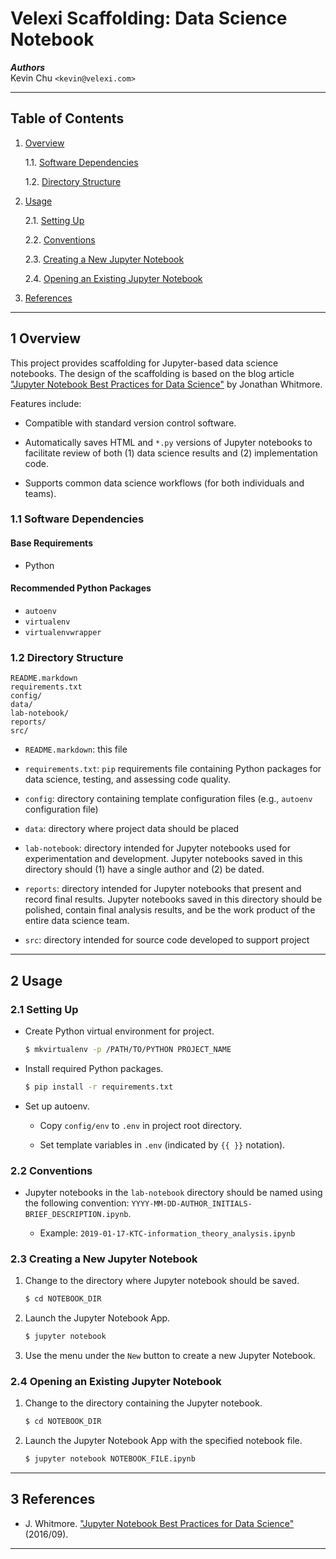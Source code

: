 Velexi Scaffolding: Data Science Notebook
=========================================

___Authors___  
Kevin Chu `<kevin@velexi.com>`

------------------------------------------------------------------------------

Table of Contents
-----------------

1. [Overview][#1]

   1.1. [Software Dependencies][#1.1]

   1.2. [Directory Structure][#1.2]

2. [Usage][#2]

   2.1. [Setting Up][#2.1]

   2.2. [Conventions][#2.2]

   2.3. [Creating a New Jupyter Notebook][#2.3]

   2.4. [Opening an Existing Jupyter Notebook][#2.4]

3. [References][#3]

------------------------------------------------------------------------------

1 Overview
----------

This project provides scaffolding for Jupyter-based data science notebooks.
The design of the scaffolding is based on the blog article
["Jupyter Notebook Best Practices for Data Science"][#whitmore-2016] by
Jonathan Whitmore.

Features include:

* Compatible with standard version control software.

* Automatically saves HTML and `*.py` versions of Jupyter notebooks to
  facilitate review of both (1) data science results and (2) implementation
  code.

* Supports common data science workflows (for both individuals and teams).

### 1.1 Software Dependencies

#### Base Requirements

* Python

#### Recommended Python Packages ####

* `autoenv`
* `virtualenv`
* `virtualenvwrapper`

### 1.2 Directory Structure

    README.markdown
    requirements.txt
    config/
    data/
    lab-notebook/
    reports/
    src/

* `README.markdown`: this file

* `requirements.txt`: `pip` requirements file containing Python packages for
  data science, testing, and assessing code quality.

* `config`: directory containing template configuration files (e.g., `autoenv`
  configuration file)

* `data`: directory where project data should be placed

* `lab-notebook`: directory intended for Jupyter notebooks used for
  experimentation and development. Jupyter notebooks saved in this directory
  should (1) have a single author and (2) be dated.

* `reports`: directory intended for Jupyter notebooks that present and record
  final results. Jupyter notebooks saved in this directory should be polished,
  contain final analysis results, and be the work product of the entire data
  science team.

* `src`: directory intended for source code developed to support project

------------------------------------------------------------------------------

2 Usage
-------

### 2.1 Setting Up

* Create Python virtual environment for project.

    ```bash
    $ mkvirtualenv -p /PATH/TO/PYTHON PROJECT_NAME
    ```

* Install required Python packages.

    ```bash
    $ pip install -r requirements.txt
    ```

* Set up autoenv.

  - Copy `config/env` to `.env` in project root directory.

  - Set template variables in `.env` (indicated by `{{ }}` notation).

### 2.2 Conventions

* Jupyter notebooks in the `lab-notebook` directory should be named using the
  following convention: `YYYY-MM-DD-AUTHOR_INITIALS-BRIEF_DESCRIPTION.ipynb`.

    * Example: `2019-01-17-KTC-information_theory_analysis.ipynb`

### 2.3 Creating a New Jupyter Notebook

1. Change to the directory where Jupyter notebook should be saved.

    ```bash
    $ cd NOTEBOOK_DIR
    ```

2. Launch the Jupyter Notebook App.

    ```bash
    $ jupyter notebook
    ```

3. Use the menu under the `New` button to create a new Jupyter Notebook.

### 2.4 Opening an Existing Jupyter Notebook

1. Change to the directory containing the Jupyter notebook.

    ```bash
    $ cd NOTEBOOK_DIR
    ```

2. Launch the Jupyter Notebook App with the specified notebook file.

    ```bash
    $ jupyter notebook NOTEBOOK_FILE.ipynb
    ```

------------------------------------------------------------------------------

3 References
------------

* J. Whitmore. ["Jupyter Notebook Best Practices for Data Science"][#whitmore-2016]
  (2016/09).

------------------------------------------------------------------------------

[-----------------------------INTERNAL LINKS-----------------------------]: #

[#1]: #1-overview
[#1.1]: #1-1-software-dependencies
[#1.2]: #1-2-directory-structure

[#2]: #2-usage
[#2.1]: #2-1-setting-up
[#2.2]: #2-2-conventions
[#2.3]: #2-3-creating-a-new-jupyter-notebook
[#2.4]: #2-4-opening-an-existing-jupyter-notebook

[#3]: #3-references

[-----------------------------EXTERNAL LINKS-----------------------------]: #
[#whitmore-2016]:
  https://www.svds.com/tbt-jupyter-notebook-best-practices-data-science/

